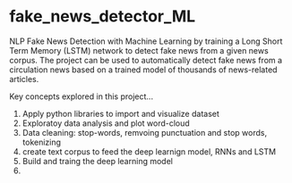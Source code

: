# fake_news_detector_ML
NLP Fake News Detection with Machine Learning by training a Long Short Term Memory (LSTM) network to detect fake news from a given news corpus. The project can be used to automatically detect fake news from a circulation news based on a trained model of thousands of news-related articles. 

Key concepts explored in this project...

1. Apply python libraries to import and visualize dataset
2. Exploratoy data analysis and plot word-cloud
3. Data cleaning: stop-words, remvoing punctuation and stop words, tokenizing
4. create text corpus to feed the deep learnign model, RNNs and LSTM
5. Build and traing the deep learning model
6.
